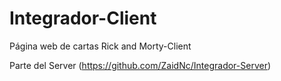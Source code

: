 # Integrador-Client
Página web de cartas Rick and Morty-Client

Parte del Server (https://github.com/ZaidNc/Integrador-Server)
